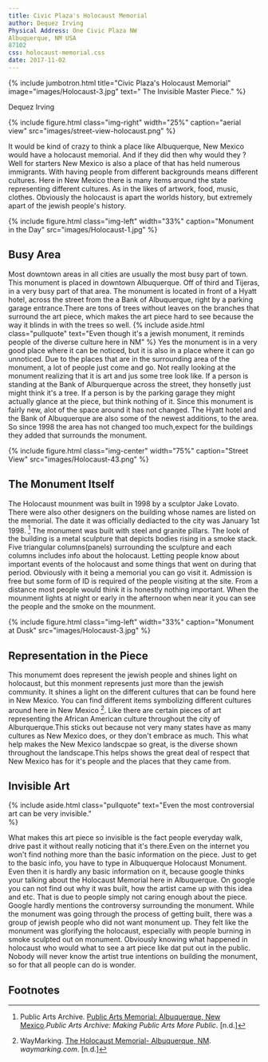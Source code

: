 ```yaml
---
title: Civic Plaza's Holocaust Memorial
author: Dequez Irving
Physical Address: One Civic Plaza NW
Albuquerque, NM USA
87102
css: holocaust-memorial.css
date: 2017-11-02
---
```

{% include jumbotron.html
title="Civic Plaza's Holocaust Memorial"
image="images/Holocaust-3.jpg"
text=" The Invisible Master Piece."
%} 


Dequez Irving


{% include figure.html
  class="img-right"
  width="25%"
  caption="aerial view"
  src="images/street-view-holocaust.png"
%}

It would be kind of crazy to think a place like Albuquerque, New Mexico would have a holocaust memorial. And if they did then why would they ? Well for starters New Mexico is also a place of that has held numerous immigrants. With having people from different backgrounds means different cultures. Here in New Mexico there is many items around the state representing different cultures. As in the likes of artwork, food, music, clothes. Obviously the holocaust is apart the worlds history, but extremely apart of the jewish people's history.

{% include figure.html
  class="img-left"
  width="33%"
  caption="Monument in the Day"
  src="images/Holocaust-1.jpg"
%}

## Busy Area

Most downtown areas in all cities are usually the most busy part of town. This monument is placed in downtown Albuquerque. Off of third and Tijeras, in a very busy part of that area. The monument is located in front of a Hyatt hotel, across the street from the a Bank of Albuquerque, right by a parking garage entrance.There are tons of trees without leaves on the branches that surround the art piece, which makes the art piece hard to see because the way it blinds in with the trees so well. 
{% include aside.html
  class="pullquote"
  text="Even though it's a jewish monument, it reminds people of the diverse culture here in NM"
  %}
Yes the monument is in a very good place where it can be noticed, but it is also in a place where it can go unnoticed. Due to the places that are in the surrounding area of the monument, a lot of people just come and go. Not really looking at the monument realizing that it is art and jus some tree look like. If a person is standing at the Bank of Alburquerque across the street, they honsetly just might think it's a tree. If a person is by the parking garage they might actually glance at the piece, but think nothing of it. Since this monument is fairly new, alot of the space around it has not changed. The Hyatt hotel and the Bank of Albuquerque are also some of the newest additions, to the area. So since 1998 the area has not changed too much,expect for the buildings they added that surrounds the monument.

{% include figure.html
  class="img-center"
  width="75%"
  caption="Street View"
  src="images/Holocaust-43.png"
%}

## The Monument Itself
The Holocaust mounment was built in 1998 by a sculptor Jake Lovato. There were also other designers on the building whose names are listed on the memorial. The date it was officially dediacted to the city was January 1st 1998. [^DescriptionofMonument] The monument was built with steel and granite pillars. The look of the building is a metal sculpture that depicts bodies rising in a smoke stack. Five triangular columns(panels) surrounding the sculpture and each columns includes info about the holocaust. Letting people know about important events of the holocaust and some things that went on during that period. Obviously with it being a memorial you can go visit it. Admission is free but some form of ID is required of the people visiting at the site. From a distance most people would think it is honestly nothing important. When the mounment lights at night or early in the afternoon when near it you can see the people and the smoke on the mounment.

{% include figure.html
  class="img-left"
  width="33%"
  caption="Monument at Dusk"
  src="images/Holocaust-3.jpg"
%}

## Representation in the Piece
  This monumemt does represent the jewish people and shines light on holocaust, but this monment represents just more than the jewish community. It shines a light on the different cultures that can be found here in New Mexico. You can find different items symbolizing different cultures around here in New Mexico [^BasicInfoontheMonument]. Like there are certain pieces of art representing the African American culture throughout the city of Alburquerque.This sticks out because not very many states have as many cultures as New Mexico does, or they don't embrace as much. This what help makes the New Mexico landscpae so great, is the diverse shown throughout the landscape.This helps shows the great deal of respect that New Mexico has for it's people and the places that they came from.

## Invisible Art

{% include aside.html
  class="pullquote"
  text="Even the most controversial art can be very invisible."  
  %}
  
 What makes this art piece so invisible is the fact people everyday walk, drive past it without really noticing that it's there.Even on the internet you won't find nothing more than the basic information on the piece. Just to get to the basic info, you have to type in Albuquerque Holocaust Monument. Even then it is hardly any basic information on it, because google thinks your talking about the Holocaust Memorial here in Albuquerque. On google you can not find out why it was built, how the artist came up with this idea and etc. That is due to people simply not caring enough about the piece. Google hardly mentions the controversy surrounding the monument. While the monument was going through the process of getting built, there was a group of jewish people who did not want monument up. They felt like the monument was glorifying the holocaust, especially with people burning in smoke sculpted out on monument. Obviously knowing what happened in holocaust who would what to see a art piece like dat put out in the public. Nobody will never know the artist true intentions on building the monument, so for that all people can do is wonder. 

## Footnotes
[^DescriptionofMonument]: Public Arts Archive. [Public Arts Memorial: Albuquerque, New Mexico](http://www.publicartarchive.org/work/holocaust-memorial-0).*Public Arts Archive: Making Public Arts More Public*. [n.d.]

[^BasicInfoontheMonument]: WayMarking. [The Holocaust Memorial- Albuquerque, NM](http://www.waymarking.com/waymarks/WM5JJ6_The_Holocaust_Memorial_Albuquerque_NM). *waymarking.com*. [n.d.] 

[^WhyJakeLovatoMadeThePiece]: Sloppy Noodle. [Sloppy Noodle - Gallup, New Mexico]         (http://www.sloppynoodle.com/wp/on-art-hunting-running-and-outreach-a-day-with-artist-jake-lovato/). *sloppynoodle:On, Art, Hunting, Running, and Outreach: A Day with Artist, Jake Lovato*. [n.d.] 

[^JakeLovato'sJob]: Sante Fe Community College. [SFCC - Sante Fe, New Mexico]                   (https://www.sfcc.edu/person/jake-lovato/). *SFCC:Home, People, Jake Lovato*. [n.d]


